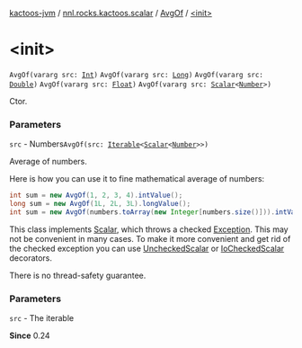 [kactoos-jvm](../../index.md) / [nnl.rocks.kactoos.scalar](../index.md) / [AvgOf](index.md) / [&lt;init&gt;](./-init-.md)

# &lt;init&gt;

`AvgOf(vararg src: `[`Int`](https://kotlinlang.org/api/latest/jvm/stdlib/kotlin/-int/index.html)`)`
`AvgOf(vararg src: `[`Long`](https://kotlinlang.org/api/latest/jvm/stdlib/kotlin/-long/index.html)`)`
`AvgOf(vararg src: `[`Double`](https://kotlinlang.org/api/latest/jvm/stdlib/kotlin/-double/index.html)`)`
`AvgOf(vararg src: `[`Float`](https://kotlinlang.org/api/latest/jvm/stdlib/kotlin/-float/index.html)`)`
`AvgOf(vararg src: `[`Scalar`](../../nnl.rocks.kactoos/-scalar/index.md)`<`[`Number`](https://kotlinlang.org/api/latest/jvm/stdlib/kotlin/-number/index.html)`>)`

Ctor.

### Parameters

`src` - Numbers`AvgOf(src: `[`Iterable`](https://kotlinlang.org/api/latest/jvm/stdlib/kotlin.collections/-iterable/index.html)`<`[`Scalar`](../../nnl.rocks.kactoos/-scalar/index.md)`<`[`Number`](https://kotlinlang.org/api/latest/jvm/stdlib/kotlin/-number/index.html)`>>)`

Average of numbers.

Here is how you can use it to fine mathematical average of numbers:

``` java
int sum = new AvgOf(1, 2, 3, 4).intValue();
long sum = new AvgOf(1L, 2L, 3L).longValue();
int sum = new AvgOf(numbers.toArray(new Integer[numbers.size()])).intValue();
```

This class implements [Scalar](../../nnl.rocks.kactoos/-scalar/index.md), which throws a checked
[Exception](https://kotlinlang.org/api/latest/jvm/stdlib/kotlin/-exception/index.html). This may not be convenient in many cases. To make
it more convenient and get rid of the checked exception you can
use [UncheckedScalar](../-unchecked-scalar/index.md) or [IoCheckedScalar](../-io-checked-scalar/index.md) decorators.

There is no thread-safety guarantee.

### Parameters

`src` - The iterable

**Since**
0.24

